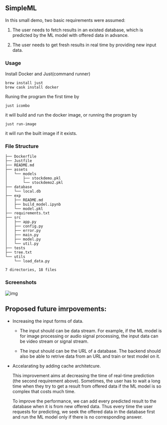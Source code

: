 ## SimpleML

In this small demo, two basic requirements were assumed:

1. The user needs to fetch results in an existed database, which is predicted by the ML model with offered data in advance.

2. The user needs to get fresh results in real time by providing new input data.

### Usage

Install Docker and Just(command runner)

```
brew install just
brew cask install docker
```

Runing the program the first time by

```
just icombo
```

it will build and run the docker image, or running the program by

```
just run-image
```

it will run the built image if it exists.

### File Structure

```
├── Dockerfile
├── Justfile
├── README.md
├── assets
│   └── models
│       ├── stockdemo.pkl
│       └── stockdemo2.pkl
├── database
│   └── local.db
├── exp
│   ├── README.md
│   ├── build_model.ipynb
│   └── model.pkl
├── requirements.txt
├── src
│   ├── app.py
│   ├── config.py
│   ├── error.py
│   ├── main.py
│   ├── model.py
│   └── util.py
├── tests
├── tree.txt
└── utils
    └── load_data.py

7 directories, 18 files
```

### Screenshots

![img](https://i.imgur.com/GoCjeqn.png)

## Proposed future imrpovements:

- Increasing the input forms of data.

  - The input should can be data stream. For example, if the ML model is for image processing or audio signal processing, the input data can be video stream or signal stream.

  - The input should can be the URL of a database. The backend should also be able to retrive data from an URL and train or test model on it.

- Accelarating by adding cache architetcure.

  This improvement aims at decreasing the time of real-time prediction (the second requirement above). Sometimes, the user has to wait a long time when they try to get a result from offered data if the ML model is so complex that costs much time.

  To improve the performance, we can add every predicted result to the database when it is from new offered data. Thus every time the user requests for predicting, we seek the offered data in the database first and run the ML model only if there is no corresponding answer.
